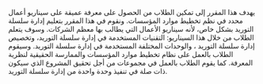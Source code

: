 يهدف هذا المقرر إلى تمكين الطلاب من الحصول على معرفة عميقة على سيناريو أعمال محدد في نظم تخطيط موارد المؤسسات. ونقوم في
هذا المقرر بتعليم إدارة سلسلة التوريد بشكل خاص، لأنه سيناريو الأعمال التي يطالب بها معظم الشركات. وسوف يتعلم الطلاب من
خلال هذا السيناريو: التقنيات المستخدمة في إدارة سلسلة التوريد، وتخصيص إدارة سلسلة التوريد ، والوحدات المختلفة المستخدمة
في إدارة سلسلة التوريد. وسيقوم الطلاب بالعمل على نظام تخطيط موارد المؤسسات والممارسة الحقيقية لنظرية المعرفة. كما يقوم
الطلاب بالعمل في مجموعات من أجل تحقيق المشروع الذي سيكون ذات صلة في تنفيذ وحدة واحدة من إدارة سلسلة التوريد.
